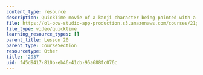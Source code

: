 ```yaml
---
content_type: resource
description: QuickTime movie of a kanji character being painted with a brush.
file: https://ol-ocw-studio-app-production.s3.amazonaws.com/courses/21g-504-japanese-iv-spring-2009/f45d9417810beb4641cb95a688fc076c_2937.mov
file_type: video/quicktime
learning_resource_types: []
parent_title: Lesson 20
parent_type: CourseSection
resourcetype: Other
title: '2937'
uid: f45d9417-810b-eb46-41cb-95a688fc076c
---
```

